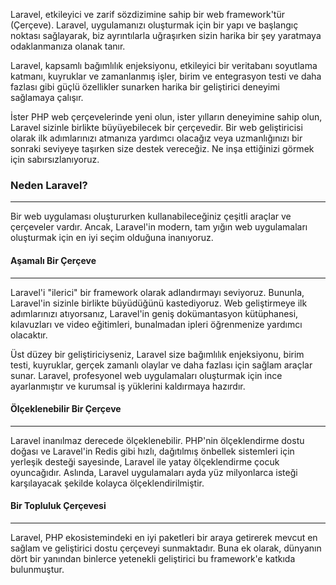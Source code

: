 Laravel, etkileyici ve zarif sözdizimine sahip bir web framework'tür (Çerçeve). Laravel, uygulamanızı oluşturmak için bir yapı ve başlangıç noktası sağlayarak, biz ayrıntılarla uğraşırken sizin harika bir şey yaratmaya odaklanmanıza olanak tanır.

Laravel, kapsamlı bağımlılık enjeksiyonu, etkileyici bir veritabanı soyutlama katmanı, kuyruklar ve zamanlanmış işler, birim ve entegrasyon testi ve daha fazlası gibi güçlü özellikler sunarken harika bir geliştirici deneyimi sağlamaya çalışır.

İster PHP web çerçevelerinde yeni olun, ister yılların deneyimine sahip olun, Laravel sizinle birlikte büyüyebilecek bir çerçevedir. Bir web geliştiricisi olarak ilk adımlarınızı atmanıza yardımcı olacağız veya uzmanlığınızı bir sonraki seviyeye taşırken size destek vereceğiz. Ne inşa ettiğinizi görmek için sabırsızlanıyoruz.

### Neden Laravel?
---
Bir web uygulaması oluştururken kullanabileceğiniz çeşitli araçlar ve çerçeveler vardır. Ancak, Laravel'in modern, tam yığın web uygulamaları oluşturmak için en iyi seçim olduğuna inanıyoruz.

#### Aşamalı Bir Çerçeve
---
Laravel'i "ilerici" bir framework olarak adlandırmayı seviyoruz. Bununla, Laravel'in sizinle birlikte büyüdüğünü kastediyoruz. Web geliştirmeye ilk adımlarınızı atıyorsanız, Laravel'in geniş dokümantasyon kütüphanesi, kılavuzları ve video eğitimleri, bunalmadan ipleri öğrenmenize yardımcı olacaktır.

Üst düzey bir geliştiriciyseniz, Laravel size bağımlılık enjeksiyonu, birim testi, kuyruklar, gerçek zamanlı olaylar ve daha fazlası için sağlam araçlar sunar. Laravel, profesyonel web uygulamaları oluşturmak için ince ayarlanmıştır ve kurumsal iş yüklerini kaldırmaya hazırdır.

#### Ölçeklenebilir Bir Çerçeve
---
Laravel inanılmaz derecede ölçeklenebilir. PHP'nin ölçeklendirme dostu doğası ve Laravel'in Redis gibi hızlı, dağıtılmış önbellek sistemleri için yerleşik desteği sayesinde, Laravel ile yatay ölçeklendirme çocuk oyuncağıdır. Aslında, Laravel uygulamaları ayda yüz milyonlarca isteği karşılayacak şekilde kolayca ölçeklendirilmiştir.

#### Bir Topluluk Çerçevesi
---
Laravel, PHP ekosistemindeki en iyi paketleri bir araya getirerek mevcut en sağlam ve geliştirici dostu çerçeveyi sunmaktadır. Buna ek olarak, dünyanın dört bir yanından binlerce yetenekli geliştirici bu framework'e katkıda bulunmuştur.